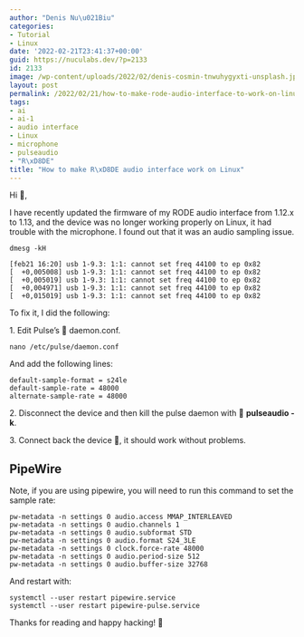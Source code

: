 ```yaml
---
author: "Denis Nu\u021Biu"
categories:
- Tutorial
- Linux
date: '2022-02-21T23:41:37+00:00'
guid: https://nuculabs.dev/?p=2133
id: 2133
image: /wp-content/uploads/2022/02/denis-cosmin-tnwuhygyxti-unsplash.jpg
layout: post
permalink: /2022/02/21/how-to-make-rode-audio-interface-to-work-on-linux/
tags:
- ai
- ai-1
- audio interface
- Linux
- microphone
- pulseaudio
- "R\xD8DE"
title: "How to make R\xD8DE audio interface work on Linux"
---
```

Hi **👋**,


I have recently updated the firmware of my RODE audio interface from 1.12.x to 1.13, and the device was no longer working properly on Linux, it had trouble with the microphone. I found out that it was an audio sampling issue.


```
dmesg -kH

[feb21 16:20] usb 1-9.3: 1:1: cannot set freq 44100 to ep 0x82
[  +0,005008] usb 1-9.3: 1:1: cannot set freq 44100 to ep 0x82
[  +0,005019] usb 1-9.3: 1:1: cannot set freq 44100 to ep 0x82
[  +0,004971] usb 1-9.3: 1:1: cannot set freq 44100 to ep 0x82
[  +0,015019] usb 1-9.3: 1:1: cannot set freq 44100 to ep 0x82
```


To fix it, I did the following:


1\. Edit Pulse’s 📖 daemon.conf.


```
nano /etc/pulse/daemon.conf
```


And add the following lines:


```
default-sample-format = s24le
default-sample-rate = 48000
alternate-sample-rate = 48000
```


2\. Disconnect the device and then kill the pulse daemon with 🔪 **pulseaudio -k**.


3\. Connect back the device 🔌, it should work without problems.

## PipeWire

Note, if you are using pipewire, you will need to run this command to set the sample rate:

```
pw-metadata -n settings 0 audio.access MMAP_INTERLEAVED
pw-metadata -n settings 0 audio.channels 1
pw-metadata -n settings 0 audio.subformat STD
pw-metadata -n settings 0 audio.format S24_3LE
pw-metadata -n settings 0 clock.force-rate 48000
pw-metadata -n settings 0 audio.period-size 512
pw-metadata -n settings 0 audio.buffer-size 32768
```

And restart with:

```
systemctl --user restart pipewire.service
systemctl --user restart pipewire-pulse.service
```

Thanks for reading and happy hacking! 🥷
